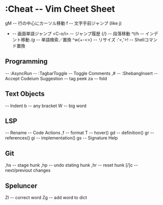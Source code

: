 :Cheat -- Vim Cheet Sheet
==========================
gM -- 行の中心にカーソル移動
f -- 文字手前ジャンプ (like j)
- -- 画面単語ジャンプ
<C-o/i> -- ジャンプ履歴
{/} -- 段落移動
^t/h -- インデント移動
*/g* -- 単語検索／置換
^w{+-<>} -- リサイズ
:'<,'>! -- Shellコマンド置換

## Programming
<F5> -- :AsyncRun
<F8> -- :TagbarToggle
<C-k> -- Toggle Comments
,# -- :ShebangInsert
<C-down> -- Accept Codeium Suggestion
<C-t> -- tag peek
za  -- fold

## Text Objects
<Tab> -- Indent
b -- any bracket
W -- big word

## LSP
<F2> -- Rename
<F4> -- Code Actions
,f -- format
T  -- hover()
gd -- definition()
gr -- references()
gi -- implementation()
gs -- Signature Help

## Git
,hs -- stage hunk
,hp -- undo stating hunk
,hr -- reset hunk
[/]c -- next/previout changes

## Speluncer
Zl -- correct word
Zg -- add word to dict
